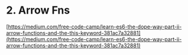 # 2. Arrow Fns

​[https://medium.com/free-code-camp/learn-es6-the-dope-way-part-ii-arrow-functions-and-the-this-keyword-381ac7a32881](https://medium.com/free-code-camp/learn-es6-the-dope-way-part-ii-arrow-functions-and-the-this-keyword-381ac7a32881)



